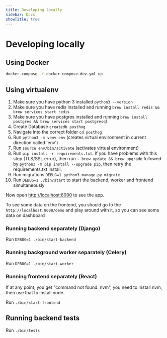 ```yaml
---
title: Developing locally
sidebar: Docs
showTitle: true
---
```


# Developing locally

## Using Docker

```bash
docker-compose -f docker-compose.dev.yml up
```

## Using virtualenv

1. Make sure you have python 3 installed `python3 --version`
2. Make sure you have redis installed and running `brew install redis && brew services start redis`
3. Make sure you have postgres installed and running `brew install postgres && brew services start postgresql`
4. Create Database `createdb posthog`
5. Navigate into the correct folder `cd posthog`
6. Run `python3 -m venv env` (creates virtual environment in current direction called 'env')
7. Run `source env/bin/activate` (activates virtual environment)
8. Run `pip install -r requirements.txt`. If you have problems with this step (TLS/SSL error), then run `~ brew update && brew upgrade` followed by `python3 -m pip install --upgrade pip`, then retry the requirements.txt install.
9. Run migrations `DEBUG=1 python3 manage.py migrate`
10. Run `DEBUG=1 ./bin/start` to start the backend, worker and frontend simultaneously

Now open [http://localhost:8000](http://localhost:8000) to see the app.

To see some data on the frontend, you should go to the `http://localhost:8000/demo` and play around with it, so you can see some data on dashboard

### Running backend separately (Django)

Run `DEBUG=1 ./bin/start-backend`

### Running background worker separately (Celery)

Run `DEBUG=1 ./bin/start-worker`

### Running frontend separately (React)

If at any point, you get "command not found: nvm", you need to install nvm, then use that to install node.

Run `./bin/start-frontend`


## Running backend tests

Run `./bin/tests`

